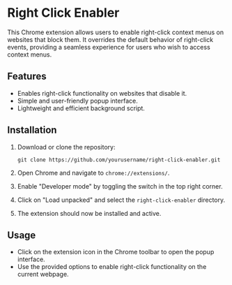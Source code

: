 # Right Click Enabler

This Chrome extension allows users to enable right-click context menus on websites that block them. It overrides the default behavior of right-click events, providing a seamless experience for users who wish to access context menus.

## Features

- Enables right-click functionality on websites that disable it.
- Simple and user-friendly popup interface.
- Lightweight and efficient background script.

## Installation

1. Download or clone the repository:
   ```
   git clone https://github.com/yourusername/right-click-enabler.git
   ```

2. Open Chrome and navigate to `chrome://extensions/`.

3. Enable "Developer mode" by toggling the switch in the top right corner.

4. Click on "Load unpacked" and select the `right-click-enabler` directory.

5. The extension should now be installed and active.

## Usage

- Click on the extension icon in the Chrome toolbar to open the popup interface.
- Use the provided options to enable right-click functionality on the current webpage.

